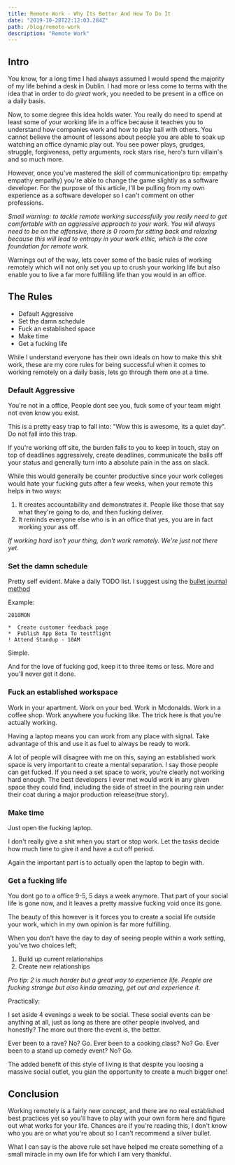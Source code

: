```yaml
---
title: Remote Work - Why Its Better And How To Do It
date: "2019-10-28T22:12:03.284Z"
path: /blog/remote-work
description: "Remote Work"
---
```


## Intro

You know, for a long time I had always assumed I would spend the majority of my life behind a desk in Dublin. I had more or less come to terms with the idea that in order to do *great* work, you needed to be present in a office on a daily basis. 

Now, to some degree this idea holds water. You really do need to spend at least some of your working life in a office because it teaches you to understand how companies work and how to play ball with others. You cannot believe the amount of lessons about people you are able to soak up watching an office dynamic play out. You see power plays, grudges, struggle, forgiveness, petty arguments, rock stars rise, hero's turn villain's and so much more. 

However, once you've mastered the skill of communication(pro tip: empathy empathy empathy) you're able to change the game slightly as a software developer. For the purpose of this article, I'll be pulling from my own experience as a software developer so I can't comment on other professions.

_Small warning: to tackle remote working successfully you really need to get comfortable with an aggressive approach to your work. You will always need to be on the offensive, there is 0 room for sitting back and relaxing because this will lead to entropy in your work ethic, which is the core foundation for remote work._

Warnings out of the way, lets cover some of the basic rules of working remotely which will not only set you up to crush your working life but also enable you to live a far more fulfilling life than you would in an office.

## The Rules

- Default Aggressive
- Set the damn schedule
- Fuck an established space
- Make time
- Get a fucking life 

While I understand everyone has their own ideals on how to make this shit work, these are my core rules for being successful when it comes to working remotely on a daily basis, lets go through them one at a time.

### Default Aggressive

You're not in a office, People dont see you, fuck some of your team might not even know you exist. 

This is a pretty easy trap to fall into: "Wow this is awesome, its a quiet day". Do not fall into this trap. 

If you're working off site, the burden falls to you to keep in touch, stay on top of deadlines aggressively, create deadlines, communicate the balls off your status and generally turn into a absolute pain in the ass on slack. 

While this would generally be counter productive since your work colleges would hate your fucking guts after a few weeks, when your remote this helps in two ways:

1. It creates accountability and demonstrates it. People like those that say what they're going to do, and then fucking deliver. 
2. It reminds everyone else who is in an office that yes, you are in fact working your ass off.

_If working hard isn't your thing, don't work remotely. We're just not there yet._ 

### Set the damn schedule

Pretty self evident. Make a daily TODO list. I suggest using the [bullet journal method](https://bulletjournal.com/)

Example: 

```
2810MON

*  Create customer feedback page
*  Publish App Beta To testflight
! Attend Standup - 10AM
```

Simple.

And for the love of fucking god, keep it to three items or less. More and you'll never get it done.

### Fuck an established workspace

Work in your apartment. Work on your bed. Work in Mcdonalds. Work in a coffee shop. Work anywhere you fucking like. The trick here is that you're actually working. 

Having a laptop means you can work from any place with signal. Take advantage of this and use it as fuel to always be ready to work.

A lot of people will disagree with me on this, saying an established work space is very important to create a mental separation. I say those people can get fucked. If you need a set space to work, you're clearly not working hard enough. The best developers I ever met would work in any given space they could find, including the side of street in the pouring rain under their coat during a major production release(true story). 

### Make time

Just open the fucking laptop. 

I don't really give a shit when you start or stop work. Let the tasks decide how much time to give it and have a cut off period.

Again the important part is to actually open the laptop to begin with. 
 

###  Get a fucking life

You dont go to a office 9-5, 5 days a week anymore. That part of your social life is gone now, and it leaves a pretty massive fucking void once its gone. 

The beauty of this however is it forces you to create a social life outside your work, which in my own opinion is far more fulfilling.

When you don't have the day to day of seeing people within a work setting, you've two choices left;

1. Build up current relationships 
2. Create new relationships 

_Pro tip: 2 is much harder but a great way to experience life. People are fucking strange but also kinda amazing, get out and experience it._

Practically: 

I set aside 4 evenings a week to be social. These social events can be anything at all, just as long as there are other people involved, and honestly? The more out there the event is, the better. 

Ever been to a rave? No? Go.
Ever been to a cooking class? No? Go.
Ever been to a stand up comedy event? No? Go. 
  
The added benefit of this style of living is that despite you loosing a massive social outlet, you gian the opportunity to create a much bigger one! 

## Conclusion

Working remotely is a fairly new concept, and there are no real established best practices yet so you'll have to play with your own form here and figure out what works for your life. Chances are if you're reading this, I don't know who you are or what you're about so I can't recommend a silver bullet. 

What I can say is the above rule set have helped me create something of a small miracle in my own life for which I am very thankful.

 

